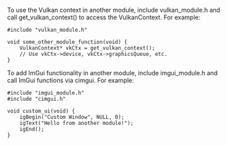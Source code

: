 


To use the Vulkan context in another module, include vulkan_module.h and call get_vulkan_context() to access the VulkanContext. For example:
```
#include "vulkan_module.h"

void some_other_module_function(void) {
    VulkanContext* vkCtx = get_vulkan_context();
    // Use vkCtx->device, vkCtx->graphicsQueue, etc.
}
```

To add ImGui functionality in another module, include imgui_module.h and call ImGui functions via cimgui. For example:
```
#include "imgui_module.h"
#include "cimgui.h"

void custom_ui(void) {
    igBegin("Custom Window", NULL, 0);
    igText("Hello from another module!");
    igEnd();
}
```